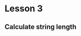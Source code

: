 <!--
 FileName:      readme
 Author:        8ucchiman
 CreatedDate:   2023-09-11 15:54:46
 LastModified:  2023-01-25 10:56:12 +0900
 Reference:     https://asmtutor.com/#lesson3
 Description:   ---
-->


# Lesson 3
## Calculate string length
